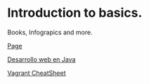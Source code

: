 # Introduction to basics.

Books, Infograpics and more.

[Page](https://helloworld1960.github.io/IntroductionToBasics/)

[Desarrollo web en Java](https://helloworld1960.github.io/IntroductionToBasics/files/Manuals/[JorgeArrambide]Desarrollo_web_en_Java.pdf)

[Vagrant CheatSheet](https://helloworld1960.github.io/IntroductionToBasics/files/Infographics/Vagrant_CheatSheet.png)
